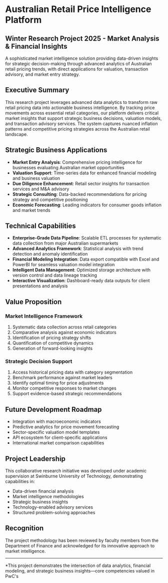 # Australian Retail Price Intelligence Platform

## Winter Research Project 2025 - Market Analysis & Financial Insights

A sophisticated market intelligence solution providing data-driven insights for strategic decision-making through advanced analytics of Australian retail pricing trends, with direct applications for valuation, transaction advisory, and market entry strategy.

## Executive Summary

This research project leverages advanced data analytics to transform raw retail pricing data into actionable business intelligence. By tracking price movements across essential retail categories, our platform delivers critical market insights that support strategic business decisions, valuation models, and transaction advisory services. The system captures nuanced inflation patterns and competitive pricing strategies across the Australian retail landscape.

## Strategic Business Applications

- **Market Entry Analysis**: Comprehensive pricing intelligence for businesses evaluating Australian market opportunities
- **Valuation Support**: Time-series data for enhanced financial modeling and business valuation
- **Due Diligence Enhancement**: Retail sector insights for transaction services and M&A advisory
- **Strategic Consulting**: Data-backed recommendations for pricing strategy and competitive positioning
- **Economic Forecasting**: Leading indicators for consumer goods inflation and market trends

## Technical Capabilities

- **Enterprise-Grade Data Pipeline**: Scalable ETL processes for systematic data collection from major Australian supermarkets
- **Advanced Analytics Framework**: Statistical analysis with trend detection and anomaly identification
- **Financial Modeling Integration**: Data export compatible with Excel and PowerBI for seamless valuation model integration
- **Intelligent Data Management**: Optimized storage architecture with version control and data lineage tracking
- **Interactive Visualization**: Dashboard-ready data outputs for client presentations and analysis

## Value Proposition

### Market Intelligence Framework
1. Systematic data collection across retail categories
2. Comparative analysis against economic indicators
3. Identification of pricing strategy shifts
4. Quantification of competitive dynamics
5. Generation of forward-looking insights

### Strategic Decision Support
1. Access historical pricing data with category segmentation
2. Benchmark performance against market leaders
3. Identify optimal timing for price adjustments
4. Monitor competitive responses to market changes
5. Support evidence-based strategic recommendations

## Future Development Roadmap

- Integration with macroeconomic indicators
- Predictive analytics for price movement forecasting
- Sector-specific valuation model templates
- API ecosystem for client-specific applications
- International market comparison capabilities

## Project Leadership

This collaborative research initiative was developed under academic supervision at Swinburne University of Technology, demonstrating capabilities in:
- Data-driven financial analysis
- Market intelligence methodologies
- Strategic business insights
- Technology-enabled advisory services
- Structured problem-solving approaches

## Recognition

The project methodology has been reviewed by faculty members from the Department of Finance and acknowledged for its innovative approach to market intelligence.

---

*This project demonstrates the intersection of data analytics, financial modeling, and strategic business insights—core competencies valued in PwC's
